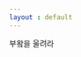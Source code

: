 ```yaml
---
layout : default
---
```


<div class="wide_area">
	<div class="local_area">
        부왘을 울려라
    </div>
</div>